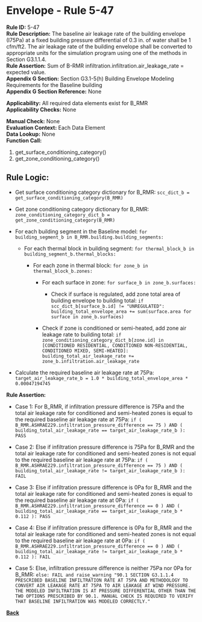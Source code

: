
# Envelope - Rule 5-47  

**Rule ID:** 5-47  
**Rule Description:** The baseline air leakage rate of the building envelope (I75Pa) at a fixed building pressure differential of 0.3 in. of water shall be 1 cfm/ft2.  The air leakage rate of the building envelope shall be converted to appropriate units for the simulation program using one of the methods in Section G3.1.1.4.  
**Rule Assertion:** Sum of B-RMR infiltration.infiltration.air_leakage_rate = expected value.  
**Appendix G Section:** Section G3.1-5(h) Building Envelope Modeling Requirements for the Baseline building  
**Appendix G Section Reference:** None  

**Applicability:** All required data elements exist for B_RMR  
**Applicability Checks:**  None  

**Manual Check:** None  
**Evaluation Context:** Each Data Element  
**Data Lookup:** None  
**Function Call:** 

  1. get_surface_conditioning_category()
  2. get_zone_conditioning_category()

## Rule Logic:  

- Get surface conditioning category dictionary for B_RMR: `scc_dict_b = get_surface_conditioning_category(B_RMR)`

- Get zone conditioning category dictionary for B_RMR: `zone_conditioning_category_dict_b = get_zone_conditioning_category(B_RMR)`

- For each building segment in the Baseline model: `for building_segment_b in B_RMR.building.building_segments:`

  - For each thermal block in building segment: `for thermal_block_b in building_segment_b.thermal_blocks:`

    - For each zone in thermal block: `for zone_b in thermal_block_b.zones:`

      - For each surface in zone: `for surface_b in zone_b.surfaces:`

        - Check if surface is regulated, add zone total area of building envelope to building total: `if scc_dict_b[surface_b.id] != "UNREGULATED": building_total_envelope_area += sum(surface.area for surface in zone_b.surfaces)`

      - Check if zone is conditioned or semi-heated, add zone air leakage rate to building total: `if zone_conditioning_category_dict_b[zone.id] in [CONDITIONED RESIDENTIAL, CONDITIONED NON-RESIDENTIAL, CONDITIONED MIXED, SEMI-HEATED]: building_total_air_leakage_rate += zone_b.infiltration.air_leakage_rate`

- Calculate the required baseline air leakage rate at 75Pa: `target_air_leakage_rate_b = 1.0 * building_total_envelope_area * 0.00047194745`

**Rule Assertion:**  

- Case 1: For B_RMR, if infiltration pressure difference is 75Pa and the total air leakage rate for conditioned and semi-heated zones is equal to the required baseline air leakage rate at 75Pa: `if ( B_RMR.ASHRAE229.infiltration_pressure_difference == 75 ) AND ( building_total_air_leakage_rate == target_air_leakage_rate_b ): PASS`

- Case 2: Else if infiltration pressure difference is 75Pa for B_RMR and the total air leakage rate for conditioned and semi-heated zones is not equal to the required baseline air leakage rate at 75Pa: `if ( B_RMR.ASHRAE229.infiltration_pressure_difference == 75 ) AND ( building_total_air_leakage_rate != target_air_leakage_rate_b ): FAIL`

- Case 3: Else if infiltration pressure difference is 0Pa for B_RMR and the total air leakage rate for conditioned and semi-heated zones is equal to the required baseline air leakage rate at 0Pa: `if ( B_RMR.ASHRAE229.infiltration_pressure_difference == 0 ) AND ( building_total_air_leakage_rate == target_air_leakage_rate_b * 0.112 ): PASS`

- Case 4: Else if infiltration pressure difference is 0Pa for B_RMR and the total air leakage rate for conditioned and semi-heated zones is not equal to the required baseline air leakage rate at 0Pa: `if ( B_RMR.ASHRAE229.infiltration_pressure_difference == 0 ) AND ( building_total_air_leakage_rate != target_air_leakage_rate_b * 0.112 ): FAIL`

- Case 5: Else, infiltration pressure difference is neither 75Pa nor 0Pa for B_RMR: `else: FAIL and raise_warning "90.1 SECTION G3.1.1.4 PRESCRIBED BASELINE INFILTRATION RATE AT 75PA AND METHODOLOGY TO CONVERT AIR LEAKAGE RATE AT 75PA TO AIR LEAKAGE AT WIND PRESSURE. THE MODELED INFILTRATION IS AT PRESSURE DIFFERENTIAL OTHER THAN THE TWO OPTIONS PRESCRIBED BY 90.1. MANUAL CHECK IS REQUIRED TO VERIFY THAT BASELINE INFILTRATION WAS MODELED CORRECTLY."`

**[Back](../_toc.md)**
